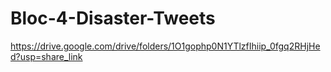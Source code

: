 # Bloc-4-Disaster-Tweets


https://drive.google.com/drive/folders/1O1gophp0N1YTlzfIhiip_0fgq2RHjHed?usp=share_link
